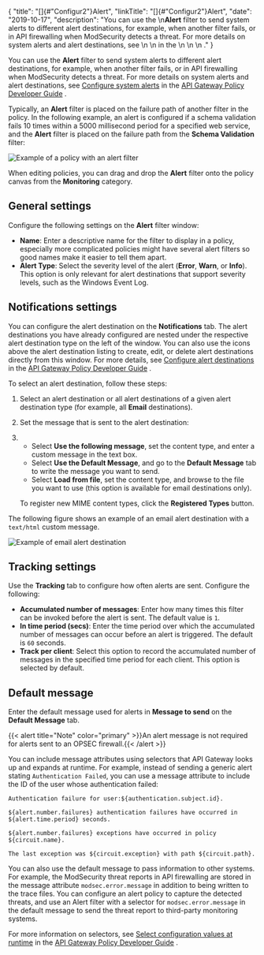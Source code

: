 {
"title": "[]{#\"Configur2\"}Alert",
"linkTitle": "[]{#\"Configur2\"}Alert",
"date": "2019-10-17",
"description": "You can use the \\n**Alert** filter to send system alerts to different alert destinations, for example, when another filter fails, or in API firewalling when ModSecurity detects a threat. For more details on system alerts and alert destinations, see \\n \\n in the \\n \\n \\n ."
}
﻿

You can use the
**Alert** filter to send system alerts to different alert destinations, for example, when another filter fails, or in API firewalling when ModSecurity detects a threat. For more details on system alerts and alert destinations, see
[Configure system alerts](/csh?context=644&product=prod-api-gateway-77)
in the
[API Gateway Policy Developer Guide](/bundle/APIGateway_77_PolicyDevGuide_allOS_en_HTML5/)
.

Typically, an **Alert** filter is placed on the failure path of another filter in the policy. In the following example, an alert is configured if a schema validation fails 10 times within a 5000 millisecond period for a specified web service, and the **Alert** filter is placed on the failure path from the **Schema Validation** filter:

![Example of a policy with an alert filter](/Images/docbook/images/log/alert_circuit.gif)

When editing policies, you can drag and drop the **Alert** filter onto the policy canvas from the **Monitoring** category.

General settings
----------------

Configure the following settings on the **Alert** filter window:

-   **Name**: Enter a descriptive name for the filter to display in a policy, especially more complicated policies might have several alert filters so good names make it easier to tell them apart.
-   **Alert Type**: Select the severity level of the alert (**Error**, **Warn**, or **Info**). This option is only relevant for alert destinations that support severity levels, such as the Windows Event Log.

Notifications settings
----------------------

You can configure the alert destination on the **Notifications** tab. The alert destinations you have already configured are nested under the respective alert destination type on the left of the window. You can also use the icons above the alert destination listing to create, edit, or delete alert destinations directly from this window. For more details, see
[Configure alert destinations](/csh?context=643&product=prod-api-gateway-77)
in the
[API Gateway Policy Developer Guide](/bundle/APIGateway_77_PolicyDevGuide_allOS_en_HTML5/)
.

To select an alert destination, follow these steps:

1.  Select an alert destination or all alert destinations of a given alert destination type (for example, all **Email** destinations).
2.  Set the message that is sent to the alert destination:
3.  -   Select **Use the following message**, set the content type, and enter a custom message in the text box.
    -   Select **Use the Default Message**, and go to the **Default Message** tab to write the message you want to send.
    -   Select **Load from file**, set the content type, and browse to the file you want to use (this option is available for email destinations only).

    To register new MIME content types, click the **Registered Types** button.

The following figure shows an example of an email alert destination with a `text/html` custom message.

![Example of email alert destination](/Images/docbook/images/log/alert_filter_example_email.png)

Tracking settings
-----------------

Use the **Tracking** tab to configure how often alerts are sent. Configure the following:

-   **Accumulated number of messages**: Enter how many times this filter can be invoked before the alert is sent. The default value is `1`.
-   **In time period (secs)**: Enter the time period over which the accumulated number of messages can occur before an alert is triggered. The default is `60` seconds.
-   **Track per client**: Select this option to record the accumulated number of messages in the specified time period for each client. This option is selected by default.

Default message
---------------

Enter the default message used for alerts in **Message to send** on the **Default Message** tab.

{{< alert title="Note" color="primary" >}}An alert message is not required for alerts sent to an OPSEC firewall.{{< /alert >}}

You can include message attributes using selectors that API Gateway looks up and expands at runtime. For example, instead of sending a generic alert stating `Authentication Failed`, you can use a message attribute to include the ID of the user whose authentication failed:

``` {space="preserve"}
Authentication failure for user:${authentication.subject.id}.
```

``` {space="preserve"}
${alert.number.failures} authentication failures have occurred in ${alert.time.period} seconds.
```

``` {space="preserve"}
${alert.number.failures} exceptions have occurred in policy ${circuit.name}.
```

``` {space="preserve"}
The last exception was ${circuit.exception} with path ${circuit.path}.
```

You can also use the default message to pass information to other systems. For example, the ModSecurity threat reports in API firewalling are stored in the message attribute `modsec.error.message` in addition to being written to the trace files. You can configure an alert policy to capture the detected threats, and use an Alert filter with a selector for `modsec.error.message` in the default message to send the threat report to third-party monitoring systems.

For more information on selectors, see [](general_selector.htm)[Select configuration values at runtime](/csh?context=630&product=prod-api-gateway-77)
in the
[API Gateway Policy Developer Guide](/bundle/APIGateway_77_PolicyDevGuide_allOS_en_HTML5/)
.
